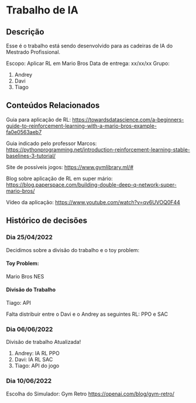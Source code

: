 # Trabalho de IA

## Descrição

Esse é o trabalho está sendo desenvolvido para as cadeiras de IA do Mestrado Profissional.

Escopo: Aplicar RL em Mario Bros
Data de entrega: xx/xx/xx
Grupo:

1. Andrey
2. Davi
3. Tiago

## Conteúdos Relacionados

Guia para aplicação de RL:
https://towardsdatascience.com/a-beginners-guide-to-reinforcement-learning-with-a-mario-bros-example-fa0e0563aeb7

Guia indicado pelo professor Marcos:
https://pythonprogramming.net/introduction-reinforcement-learning-stable-baselines-3-tutorial/

Site de possíveis jogos:
https://www.gymlibrary.ml/#

Blog sobre aplicação de RL em super mário:
https://blog.paperspace.com/building-double-deep-q-network-super-mario-bros/

Vídeo da aplicação:
https://www.youtube.com/watch?v=qv6UVOQ0F44


## Histórico de decisões
### Dia 25/04/2022

Decidimos sobre a divisão do trabalho e o toy problem:

#### Toy Problem: 
Mario Bros NES

#### Divisão do Trabalho

Tiago: API

Falta distribuir entre o Davi e o Andrey as seguintes RL: PPO e SAC

### Dia 06/06/2022

Divisão de trabalho Atualizada!
1. Andrey: IA RL PPO
2. Davi: IA RL SAC
3. Tiago: API do jogo 

### Dia 10/06/2022

Escolha do Simulador:
Gym Retro
https://openai.com/blog/gym-retro/

